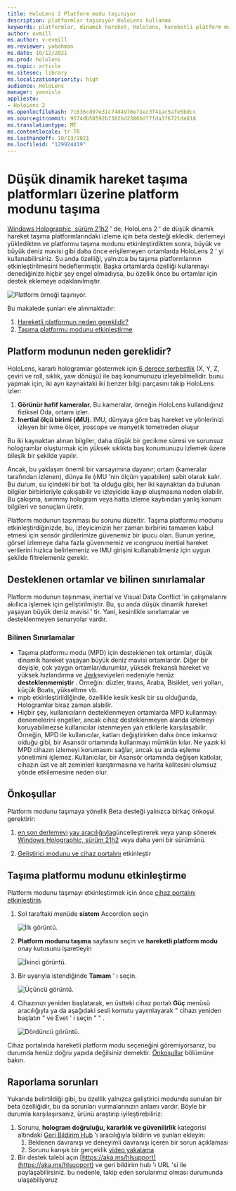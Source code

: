 ```yaml
---
title: HoloLens 2 Platform modu taşınıyor
description: platformlar taşınıyor HoloLens kullanma
keywords: platformlar, dinamik hareket, Hololens, hareketli platform modu
author: evmill
ms.author: v-evmill
ms.reviewer: yabahman
ms.date: 10/12/2021
ms.prod: hololens
ms.topic: article
ms.sitesec: library
ms.localizationpriority: high
audience: HoloLens
manager: yannisle
appliesto:
- HoloLens 2
ms.openlocfilehash: 7c636cd97e31c74d4976e71ec3f41ac5afe5bdcc
ms.sourcegitcommit: 9574db58592b7302bd2386bdf7fda3f6721de818
ms.translationtype: MT
ms.contentlocale: tr-TR
ms.lasthandoff: 10/13/2021
ms.locfileid: "129924419"
---
```

# <a name="moving-platform-mode-on-low-dynamic-motion-moving-platforms"></a>Düşük dinamik hareket taşıma platformları üzerine platform modunu taşıma

[Windows Holographic, sürüm 21h2](hololens-release-notes.md#windows-holographic-version-21h2) ' de, HoloLens 2 ' de düşük dinamik hareket taşıma platformlarındaki izleme için beta desteği ekledik. derlemeyi yükledikten ve platformu taşıma modunu etkinleştirdikten sonra, büyük ve büyük deniz mavisi gibi daha önce erişilemeyen ortamlarda HoloLens 2 ' yi kullanabilirsiniz. Şu anda özelliği, yalnızca bu taşıma platformlarının etkinleştirilmesini hedeflenmiştir. Başka ortamlarda özelliği kullanmayı denediğinize hiçbir şey engel olmadıysa, bu özellik önce bu ortamlar için destek eklemeye odaklanılmıştır.

![Platform örneği taşınıyor.](./images/mpm-compare.gif)

Bu makalede şunları ele alınmaktadır:

1. [Hareketli platformun neden gereklidir?](#why-moving-platform-mode-is-necessary)
1. [Taşıma platformu modunu etkinleştirme](#enabling-moving-platform-mode)

## <a name="why-moving-platform-mode-is-necessary"></a>Platform modunun neden gereklidir?

HoloLens, kararlı hologramlar göstermek için [6 derece serbestlik](https://en.wikipedia.org/wiki/Six_degrees_of_freedom) (X, Y, Z, çeviri ve roll, sıklık, yaw dönüşü) ile baş konumunuzu izleyebilmelidir. bunu yapmak için, iki ayrı kaynaktaki iki benzer bilgi parçasını takip HoloLens izler:

1. **Görünür hafif kameralar.** Bu kameralar, örneğin HoloLens kullandığınız fiziksel Oda, ortamı izler.
1. **Inertial ölçü birimi (ıMU).** IMU, dünyaya göre baş hareket ve yönlerinizi izleyen bir ivme ölçer, jroscope ve manyetik tometreden oluşur

Bu iki kaynaktan alınan bilgiler, daha düşük bir gecikme süresi ve sorunsuz hologramlar oluşturmak için yüksek sıklıkta baş konumunuzu izlemek üzere bileşik bir şekilde yapılır.

Ancak, bu yaklaşım önemli bir varsayımına dayanır; ortam (kameralar tarafından izlenen), dünya ile (ıMU 'nin ölçüm yapabilen) sabit olarak kalır. Bu durum, su içindeki bir bot 'ta olduğu gibi, her iki kaynaktan da bulunan bilgiler birbirleriyle çakışabilir ve izleyicide kayıp oluşmasına neden olabilir. Bu çakışma, swimmy hologram veya hatta izleme kaybından yanlış konum bilgileri ve sonuçları üretir.

Platform modunun taşınması bu sorunu düzeltir. Taşıma platformu modunu etkinleştirdiğinizde, bu, izleyicimizin her zaman birbirini tamamen kabul etmesi için sensör girdilerimize güvenemiz bir ipucu olan. Bunun yerine, görsel izlemeye daha fazla güvenmemiz ve ıcongruou inertial hareket verilerini hızlıca belirlemeniz ve IMU girişini kullanabilmeniz için uygun şekilde filtrelemeniz gerekir.

## <a name="supported-environments-and-known-limitations"></a>Desteklenen ortamlar ve bilinen sınırlamalar

Platform modunun taşınması, inertial ve Visual Data Conflict 'in çalışmalarını akıllıca işlemek için geliştirilmiştir. Bu, şu anda düşük dinamik hareket yaşayan büyük deniz mavisi ' tir. Yani, kesinlikle sınırlamalar ve desteklenmeyen senaryolar vardır.

### <a name="known-limitations"></a>Bilinen Sınırlamalar

- Taşıma platformu modu (MPD) için desteklenen tek ortamlar, düşük dinamik hareket yaşayan büyük deniz mavisi ortamlardır. Diğer bir deyişle, çok yaygın ortamlar/durumlar, yüksek frekanslı hareket ve yüksek hızlandırma ve [Jerk](https://en.wikipedia.org/wiki/Jerk_(physics))seviyeleri nedeniyle henüz **desteklenmemiştir** . Örneğin: düzler, traıns, Araba, Bisiklet, veri yolları, küçük Boats, yükseltme vb.
- mpb etkinleştirildiğinde, özellikle kesik kesik bir su olduğunda, Hologramlar biraz zaman alabilir.
- Hiçbir şey, kullanıcıların desteklenmeyen ortamlarda MPD kullanmayı denemelerini engeller, ancak cihaz desteklenmeyen alanda izlemeyi koruyabilmezse kullanıcılar istenmeyen yan etkilerle karşılaşabilir. Örneğin, MPD ile kullanıcılar, katları değiştirirken daha önce imkansız olduğu gibi, bir Asansör ortamında kullanmayı mümkün kılar. Ne yazık ki MPD cihazın izlemeyi korumasını sağlar, ancak şu anda eşleme yönetimini işlemez. Kullanıcılar, bir Asansör ortamında değişen katkılar, cihazın üst ve alt zeminleri karıştırmasına ve harita kalitesini olumsuz yönde etkilemesine neden olur.

## <a name="prerequisites"></a>Önkoşullar

Platform modunu taşımaya yönelik Beta desteği yalnızca birkaç önkoşul gerektirir:

1. [en son derlemeyi](https://aka.ms/hololens2download) [yay aracılığıyla](hololens-recovery.md#clean-reflash-the-device)güncelleştirerek veya yanıp sönerek [Windows Holographic, sürüm 21h2](hololens-release-notes.md#windows-holographic-version-21h2) veya daha yeni bir sürümünü.

2. [Geliştirici modunu ve cihaz portalını](/mixed-reality/develop/platform-capabilities-and-apis/using-the-windows-device-portal) etkinleştir

## <a name="enabling-moving-platform-mode"></a>Taşıma platformu modunu etkinleştirme

Platform modunu taşımayı etkinleştirmek için önce [cihaz portalını etkinleştirin](/windows/mixed-reality/develop/platform-capabilities-and-apis/using-the-windows-device-portal).

1. Sol taraftaki menüde **sistem** Accordion seçin

   ![İlk görüntü.](.\images\mpm-01.png)

2. **Platform modunu taşıma** sayfasını seçin ve **hareketli platform modu** onay kutusunu işaretleyin

    ![İkinci görüntü.](.\images\mpm-02.png)

3. Bir uyarıyla istendiğinde **Tamam** ' ı seçin.

   ![Üçüncü görüntü.](.\images\mpm-03.png)

4. Cihazınızı yeniden başlatarak, en üstteki cihaz portalı **Güç** menüsü aracılığıyla ya da aşağıdaki sesli komutu yayımlayarak &quot; cihazı yeniden başlatın &quot; ve Evet ' i seçin &quot; &quot; .

   ![Dördüncü görüntü.](.\images\mpm-04.png)

Cihaz portalında hareketli platform modu seçeneğini göremiyorsanız, bu durumda henüz doğru yapıda değilsiniz demektir. [Önkoşullar](#prerequisites) bölümüne bakın.

## <a name="reporting-issues"></a>Raporlama sorunları

Yukarıda belirtildiği gibi, bu özellik yalnızca geliştirici modunda sunulan bir beta özelliğidir, bu da sorunları vurmalarınızın anlamı vardır. Böyle bir durumla karşılaşırsanız, ürünü araştırıp iyileştirebiliriz:

1. Sorunu, **hologram doğruluğu, kararlılık ve güvenilirlik** kategorisi altındaki [Geri Bildirim Hub](hololens-feedback.md) 'ı aracılığıyla bildirin ve şunları ekleyin:
    1. Beklenen davranışı ve deneyimli davranışı içeren bir sorun açıklaması
    1. Sorunu karışık bir gerçeklik [video yakalama](holographic-photos-and-videos.md#capture-a-mixed-reality-video)
2.  Bir destek talebi açın [https://aka.ms/hlsupport](https://aka.ms/hlsupport) ve geri bildirim hub 'ı URL 'si ile paylaşabilirsiniz. bu nedenle, takip eden sorularımız olması durumunda ulaşabiliyoruz